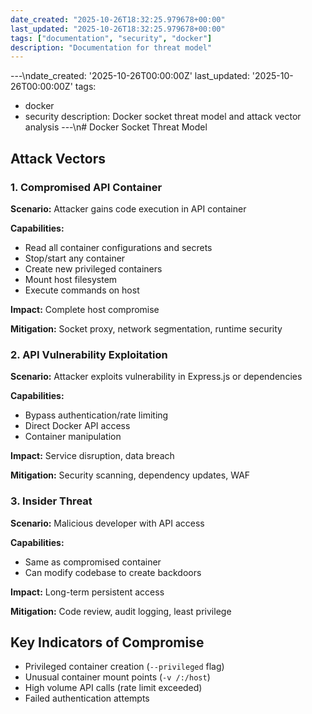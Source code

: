 ```yaml
---
date_created: "2025-10-26T18:32:25.979678+00:00"
last_updated: "2025-10-26T18:32:25.979678+00:00"
tags: ["documentation", "security", "docker"]
description: "Documentation for threat model"
---
```


---\ndate_created: '2025-10-26T00:00:00Z'
last_updated: '2025-10-26T00:00:00Z'
tags:

- docker
- security
  description: Docker socket threat model and attack vector analysis
  ---\n# Docker Socket Threat Model

## Attack Vectors

### 1. Compromised API Container

**Scenario:** Attacker gains code execution in API container

**Capabilities:**

- Read all container configurations and secrets
- Stop/start any container
- Create new privileged containers
- Mount host filesystem
- Execute commands on host

**Impact:** Complete host compromise

**Mitigation:** Socket proxy, network segmentation, runtime security

### 2. API Vulnerability Exploitation

**Scenario:** Attacker exploits vulnerability in Express.js or dependencies

**Capabilities:**

- Bypass authentication/rate limiting
- Direct Docker API access
- Container manipulation

**Impact:** Service disruption, data breach

**Mitigation:** Security scanning, dependency updates, WAF

### 3. Insider Threat

**Scenario:** Malicious developer with API access

**Capabilities:**

- Same as compromised container
- Can modify codebase to create backdoors

**Impact:** Long-term persistent access

**Mitigation:** Code review, audit logging, least privilege

## Key Indicators of Compromise

- Privileged container creation (`--privileged` flag)
- Unusual container mount points (`-v /:/host`)
- High volume API calls (rate limit exceeded)
- Failed authentication attempts
